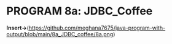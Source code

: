 # PROGRAM 8a: JDBC_Coffee

**Insert->**(https://github.com/meghana7675/java-program-with-output/blob/main/8a_JDBC_coffee/8a.png)
